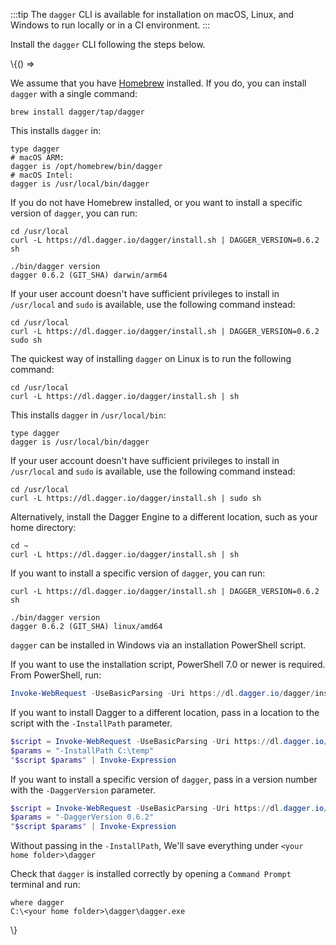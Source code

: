 :::tip
The `dagger` CLI is available for installation on macOS, Linux, and Windows to run locally or in a CI environment.
:::

Install the `dagger` CLI following the steps below.

<BrowserOnly>
\{() =>
<Tabs defaultValue={
 window.navigator.userAgent.indexOf('Linux') != -1 ? 'linux':
 window.navigator.userAgent.indexOf('Win') != -1 ? 'windows':
 'macos'}
groupId="os"
values={[
{label: 'macOS', value: 'macos'}, {label: 'Linux', value: 'linux'}, {label: 'Windows', value: 'windows'},
]}>

<TabItem value="macos">

We assume that you have [Homebrew](https://brew.sh/) installed. If you do, you can install `dagger` with a single command:

```shell
brew install dagger/tap/dagger
```

This installs `dagger` in:

```shell
type dagger
# macOS ARM:
dagger is /opt/homebrew/bin/dagger
# macOS Intel:
dagger is /usr/local/bin/dagger
```

If you do not have Homebrew installed, or you want to install a specific version of `dagger`, you can run:

```shell
cd /usr/local
curl -L https://dl.dagger.io/dagger/install.sh | DAGGER_VERSION=0.6.2 sh

./bin/dagger version
dagger 0.6.2 (GIT_SHA) darwin/arm64
```

If your user account doesn't have sufficient privileges to install in `/usr/local` and `sudo` is available, use the following command instead:

```shell
cd /usr/local
curl -L https://dl.dagger.io/dagger/install.sh | DAGGER_VERSION=0.6.2 sudo sh
```

</TabItem>

<TabItem value="linux">

The quickest way of installing `dagger` on Linux is to run the following command:

```shell
cd /usr/local
curl -L https://dl.dagger.io/dagger/install.sh | sh
```

This installs `dagger` in `/usr/local/bin`:

```shell
type dagger
dagger is /usr/local/bin/dagger
```

If your user account doesn't have sufficient privileges to install in `/usr/local` and `sudo` is available, use the following command instead:

```shell
cd /usr/local
curl -L https://dl.dagger.io/dagger/install.sh | sudo sh
```

Alternatively, install the Dagger Engine to a different location, such as your home directory:

```shell
cd ~
curl -L https://dl.dagger.io/dagger/install.sh | sh
```

If you want to install a specific version of `dagger`, you can run:

```shell
curl -L https://dl.dagger.io/dagger/install.sh | DAGGER_VERSION=0.6.2 sh

./bin/dagger version
dagger 0.6.2 (GIT_SHA) linux/amd64
```

</TabItem>

<TabItem value="windows">

`dagger` can be installed in Windows via an installation PowerShell script.

If you want to use the installation script, PowerShell 7.0 or newer is required. From PowerShell, run:

```Powershell
Invoke-WebRequest -UseBasicParsing -Uri https://dl.dagger.io/dagger/install.ps1 | Invoke-Expression
```

If you want to install Dagger to a different location, pass in a location to the script with the `-InstallPath` parameter.

```Powershell
$script = Invoke-WebRequest -UseBasicParsing -Uri https://dl.dagger.io/dagger/install.ps1
$params = "-InstallPath C:\temp"
"$script $params" | Invoke-Expression
```

If you want to install a specific version of `dagger`, pass in a version number with the `-DaggerVersion` parameter.

```Powershell
$script = Invoke-WebRequest -UseBasicParsing -Uri https://dl.dagger.io/dagger/install.ps1
$params = "-DaggerVersion 0.6.2"
"$script $params" | Invoke-Expression
```

Without passing in the `-InstallPath`, We'll save everything under `<your home folder>\dagger`

Check that `dagger` is installed correctly by opening a `Command Prompt` terminal and run:

```shell
where dagger
C:\<your home folder>\dagger\dagger.exe
```

</TabItem>

</Tabs>
\}

</BrowserOnly>
